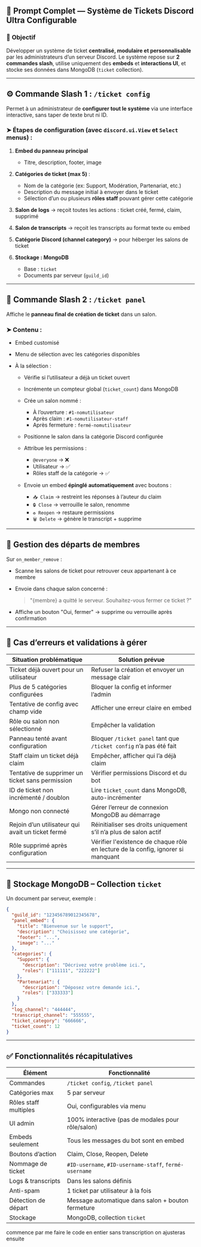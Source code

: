 ## 📝 Prompt Complet — Système de Tickets Discord Ultra Configurable

### 🎯 **Objectif**

Développer un système de ticket **centralisé, modulaire et personnalisable** par les administrateurs d’un serveur Discord. Le système repose sur **2 commandes slash**, utilise uniquement des **embeds** et **interactions UI**, et stocke ses données dans MongoDB (`ticket` collection).

---

## ⚙️ Commande Slash 1 : `/ticket config`

Permet à un administrateur de **configurer tout le système** via une interface interactive, sans taper de texte brut ni ID.

### ➤ Étapes de configuration (avec `discord.ui.View` et `Select` menus) :

1. **Embed du panneau principal**

   * Titre, description, footer, image
2. **Catégories de ticket (max 5)** :

   * Nom de la catégorie (ex: Support, Modération, Partenariat, etc.)
   * Description du message initial à envoyer dans le ticket
   * Sélection d’un ou plusieurs **rôles staff** pouvant gérer cette catégorie
3. **Salon de logs** → reçoit toutes les actions : ticket créé, fermé, claim, supprimé
4. **Salon de transcripts** → reçoit les transcripts au format texte ou embed
5. **Catégorie Discord (channel category)** → pour héberger les salons de ticket
6. **Stockage : MongoDB**

   * Base : `ticket`
   * Documents par serveur (`guild_id`)

---

## 📩 Commande Slash 2 : `/ticket panel`

Affiche le **panneau final de création de ticket** dans un salon.

### ➤ Contenu :

* Embed customisé
* Menu de sélection avec les catégories disponibles
* À la sélection :

  * Vérifie si l’utilisateur a déjà un ticket ouvert
  * Incrémente un compteur global (`ticket_count`) dans MongoDB
  * Crée un salon nommé :

    * À l’ouverture : `#1-nomutilisateur`
    * Après claim : `#1-nomutilisateur-staff`
    * Après fermeture : `fermé-nomutilisateur`
  * Positionne le salon dans la catégorie Discord configurée
  * Attribue les permissions :

    * `@everyone` → ❌
    * Utilisateur → ✅
    * Rôles staff de la catégorie → ✅
  * Envoie un embed **épinglé automatiquement** avec boutons :

    * `📥 Claim` → restreint les réponses à l’auteur du claim
    * `🔒 Close` → verrouille le salon, renomme
    * `♻️ Reopen` → restaure permissions
    * `🗑️ Delete` → génère le transcript + supprime

---

## 👋 Gestion des départs de membres

Sur `on_member_remove` :

* Scanne les salons de ticket pour retrouver ceux appartenant à ce membre
* Envoie dans chaque salon concerné :

  > "{membre} a quitté le serveur. Souhaitez-vous fermer ce ticket ?"
* Affiche un bouton "Oui, fermer" → supprime ou verrouille après confirmation

---

## 🧠 Cas d’erreurs et validations à gérer

| Situation problématique                           | Solution prévue                                                                  |
| ------------------------------------------------- | -------------------------------------------------------------------------------- |
| Ticket déjà ouvert pour un utilisateur            | Refuser la création et envoyer un message clair                                  |
| Plus de 5 catégories configurées                  | Bloquer la config et informer l’admin                                            |
| Tentative de config avec champ vide               | Afficher une erreur claire en embed                                              |
| Rôle ou salon non sélectionné                     | Empêcher la validation                                                           |
| Panneau tenté avant configuration                 | Bloquer `/ticket panel` tant que `/ticket config` n’a pas été fait               |
| Staff claim un ticket déjà claim                  | Empêcher, afficher qui l’a déjà claim                                            |
| Tentative de supprimer un ticket sans permission  | Vérifier permissions Discord et du bot                                           |
| ID de ticket non incrémenté / doublon             | Lire `ticket_count` dans MongoDB, auto-incrémenter                               |
| Mongo non connecté                                | Gérer l’erreur de connexion MongoDB au démarrage                                 |
| Rejoin d’un utilisateur qui avait un ticket fermé | Réinitialiser ses droits uniquement s’il n’a plus de salon actif                 |
| Rôle supprimé après configuration                 | Vérifier l'existence de chaque rôle en lecture de la config, ignorer si manquant |

---

## 📁 Stockage MongoDB – Collection `ticket`

Un document par serveur, exemple :

```json
{
  "guild_id": "123456789012345678",
  "panel_embed": {
    "title": "Bienvenue sur le support",
    "description": "Choisissez une catégorie",
    "footer": "...",
    "image": "..."
  },
  "categories": {
    "Support": {
      "description": "Décrivez votre problème ici.",
      "roles": ["111111", "222222"]
    },
    "Partenariat": {
      "description": "Déposez votre demande ici.",
      "roles": ["333333"]
    }
  },
  "log_channel": "444444",
  "transcript_channel": "555555",
  "ticket_category": "666666",
  "ticket_count": 12
}
```

---

## ✅ Fonctionnalités récapitulatives

| Élément               | Fonctionnalité                                         |
| --------------------- | ------------------------------------------------------ |
| Commandes             | `/ticket config`, `/ticket panel`                      |
| Catégories max        | 5 par serveur                                          |
| Rôles staff multiples | Oui, configurables via menu                            |
| UI admin              | 100% interactive (pas de modales pour rôle/salon)      |
| Embeds seulement      | Tous les messages du bot sont en embed                 |
| Boutons d’action      | Claim, Close, Reopen, Delete                           |
| Nommage de ticket     | `#ID-username`, `#ID-username-staff`, `fermé-username` |
| Logs & transcripts    | Dans les salons définis                                |
| Anti-spam             | 1 ticket par utilisateur à la fois                     |
| Détection de départ   | Message automatique dans salon + bouton fermeture      |
| Stockage              | MongoDB, collection `ticket`                           |




commence par me faire le code en entier sans transcription on ajusteras ensuite